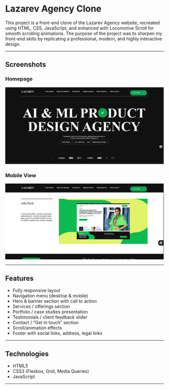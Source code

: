 # Lazarev Agency Clone

This project is a front-end clone of the Lazarev Agency website, recreated using HTML, CSS, JavaScript, and enhanced with Locomotive Scroll for smooth scrolling animations. The purpose of the project was to sharpen my front-end skills by replicating a professional, modern, and highly interactive design.

---

## Screenshots

### Homepage
![Home Page](./homepage.png)

### Mobile View
![Product Page](./Screenshot%202025-09-30%20163612.png)



---

## Features

- Fully responsive layout  
- Navigation menu (desktop & mobile)  
- Hero & banner section with call to action  
- Services / offerings section  
- Portfolio / case studies presentation  
- Testimonials / client feedback slider  
- Contact / “Get in touch” section  
- Scroll/animation effects  
- Footer with social links, address, legal links  

---

## Technologies

- HTML5  
- CSS3 (Flexbox, Grid, Media Queries)  
- JavaScript   

---
